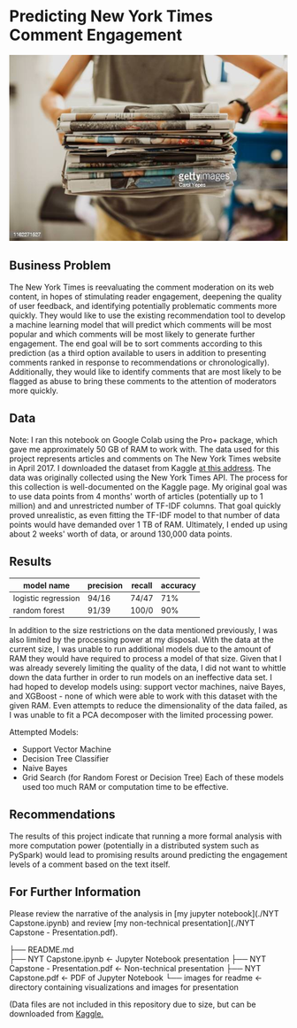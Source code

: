 # Predicting New York Times Comment Engagement
![paperstack](./newspaper_image.jpg)
## Business Problem
The New York Times is reevaluating the comment moderation on its web content, in hopes of stimulating reader engagement, deepening the quality of user feedback, and identifying potentially problematic comments more quickly. They would like to use the existing recommendation tool to develop a machine learning model that will predict which comments will be most popular and which comments will be most likely to generate further engagement. The end goal will be to sort comments according to this prediction (as a third option available to users in addition to presenting comments ranked in response to recommendations or chronologically). Additionally, they would like to identify comments that are most likely to be flagged as abuse to bring these comments to the attention of moderators more quickly.
## Data
Note: I ran this notebook on Google Colab using the Pro+ package, which gave me approximately 50 GB of RAM to work with. 
The data used for this project represents articles and comments on The New York Times website in April 2017. I downloaded the dataset from Kaggle [at this address](https://www.kaggle.com/aashita/nyt-comments). The data was originally collected using the New York Times API. The process for this collection is well-documented on the Kaggle page.
My original goal was to use data points from 4 months' worth of articles (potentially up to 1 million) and and unrestricted number of TF-IDF columns. That goal quickly proved unrealistic, as even fitting the TF-IDF model to that number of data points would have demanded over 1 TB of RAM. Ultimately, I ended up using about 2 weeks' worth of data, or around 130,000 data points.
## Results
| model name | precision | recall | accuracy |
---|---|---|---|
| logistic regression | 94/16 | 74/47 | 71% |
| random forest |  91/39 | 100/0 | 90% |


In addition to the size restrictions on the data mentioned previously, I was also limited by the processing power at my disposal. With the data at the current size, I was unable to run additional models due to the amount of RAM they would have required to process a model of that size. Given that I was already severely limiting the quality of the data, I did not want to whittle down the data further in order to run models on an ineffective data set. I had hoped to develop models using: support vector machines, naive Bayes, and XGBoost - none of which were able to work with this dataset with the given RAM. Even attempts to reduce the dimensionality of the data failed, as I was unable to fit a PCA decomposer with the limited processing power.

Attempted Models:
*   Support Vector Machine
*   Decision Tree Classifier
*   Naive Bayes
*   Grid Search (for Random Forest or Decision Tree)
Each of these models used too much RAM or computation time to be effective.
## Recommendations
The results of this project indicate that running a more formal analysis with more computation power (potentially in a distributed system such as PySpark) would lead to promising results around predicting the engagement levels of a comment based on the text itself. 
## For Further Information
Please review the narrative of the analysis in [my jupyter notebook](./NYT Capstone.ipynb) and review [my non-technical presentation](./NYT Capstone - Presentation.pdf).

├── README.md                       
├── NYT Capstone.ipynb                                   <- Jupyter Notebook presentation
├── NYT Capstone - Presentation.pdf                      <- Non-technical presentation
├── NYT Capstone.pdf                                     <- PDF of Jupyter Notebook
└── images for readme                                    <- directory containing visualizations and images for presentation

(Data files are not included in this repository due to size, but can be downloaded from [Kaggle.](https://www.kaggle.com/aashita/nyt-comments)
